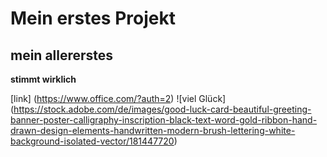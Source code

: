 # Mein erstes Projekt
## mein allererstes
**stimmt wirklich**

[link] (https://www.office.com/?auth=2)
![viel Glück] (https://stock.adobe.com/de/images/good-luck-card-beautiful-greeting-banner-poster-calligraphy-inscription-black-text-word-gold-ribbon-hand-drawn-design-elements-handwritten-modern-brush-lettering-white-background-isolated-vector/181447720)
